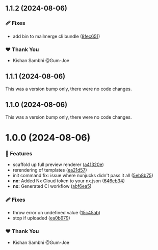 ## 1.1.2 (2024-08-06)


### 🩹 Fixes

- add bin to mailmerge cli bundle ([8fec651](https://github.com/icdocsoc/docsoc-tools/commit/8fec651))

### ❤️  Thank You

- Kishan Sambhi @Gum-Joe

## 1.1.1 (2024-08-06)

This was a version bump only, there were no code changes.

## 1.1.0 (2024-08-06)

This was a version bump only, there were no code changes.

# 1.0.0 (2024-08-06)


### 🚀 Features

- scaffold up full preview renderer ([a41320e](https://github.com/icdocsoc/docsoc-tools/commit/a41320e))
- rerendering of templates ([ea21d57](https://github.com/icdocsoc/docsoc-tools/commit/ea21d57))
- init command fix: issue where nunjucks didn't pass it all ([5eb8b75](https://github.com/icdocsoc/docsoc-tools/commit/5eb8b75))
- **nx:** Added Nx Cloud token to your nx.json ([646eb34](https://github.com/icdocsoc/docsoc-tools/commit/646eb34))
- **nx:** Generated CI workflow ([abf6ea5](https://github.com/icdocsoc/docsoc-tools/commit/abf6ea5))

### 🩹 Fixes

- throw error on undefined value ([15c45ab](https://github.com/icdocsoc/docsoc-tools/commit/15c45ab))
- stop if uploaded ([ea0b979](https://github.com/icdocsoc/docsoc-tools/commit/ea0b979))

### ❤️  Thank You

- Kishan Sambhi @Gum-Joe